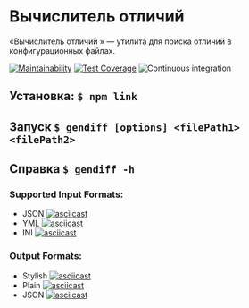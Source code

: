 # Вычислитель отличий

«Вычислитель отличий » — утилита для поиска отличий в конфигурационных файлах.

[![Maintainability](https://api.codeclimate.com/v1/badges/d825fc7f3349b5ed861d/maintainability)](https://codeclimate.com/github/d-mitrofanov/frontend-project-lvl2/maintainability)
[![Test Coverage](https://api.codeclimate.com/v1/badges/d825fc7f3349b5ed861d/test_coverage)](https://codeclimate.com/github/d-mitrofanov/frontend-project-lvl2/test_coverage)
![Continuous integration](https://github.com/d-mitrofanov/frontend-project-lvl2/workflows/Continuous%20integration/badge.svg)

## Установка: ```$ npm link```
## Запуск ```$ gendiff [options] <filePath1> <filePath2>```
## Справка ```$ gendiff -h```

### Supported Input Formats: 
- JSON
[![asciicast](https://asciinema.org/a/Jt3UMTtRrUEeKjPHNh3pbtR9L.svg)](https://asciinema.org/a/Jt3UMTtRrUEeKjPHNh3pbtR9L)
- YML
[![asciicast](https://asciinema.org/a/ApSTbPuEes7xF0ZekeMllcZDp.svg)](https://asciinema.org/a/ApSTbPuEes7xF0ZekeMllcZDp)
- INI
[![asciicast](https://asciinema.org/a/rqus2e9RihYjCOyGqWudD9bDe.svg)](https://asciinema.org/a/rqus2e9RihYjCOyGqWudD9bDe)


### Output Formats: 
- Stylish
[![asciicast](https://asciinema.org/a/a8yMWokQ4vVGhP3ozVQR1MYok.svg)](https://asciinema.org/a/a8yMWokQ4vVGhP3ozVQR1MYok)
- Plain 
[![asciicast](https://asciinema.org/a/eTSiJG9Cz6VkLMbdTM1fP4uWh.svg)](https://asciinema.org/a/eTSiJG9Cz6VkLMbdTM1fP4uWh)
- JSON
[![asciicast](https://asciinema.org/a/ga1ojQjCUx0hjOQCrL4HecLst.svg)](https://asciinema.org/a/ga1ojQjCUx0hjOQCrL4HecLst)